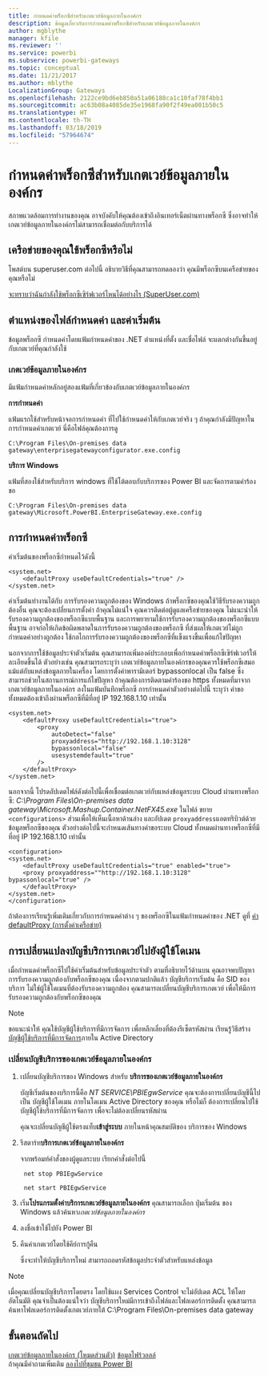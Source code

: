 ```yaml
---
title: กำหนดค่าพร็อกซีสำหรับเกตเวย์ข้อมูลภายในองค์กร
description: ข้อมูลเกี่ยวกับการกำหนดค่าพร็อกซีสำหรับเกตเวย์ข้อมูลภายในองค์กร
author: mgblythe
manager: kfile
ms.reviewer: ''
ms.service: powerbi
ms.subservice: powerbi-gateways
ms.topic: conceptual
ms.date: 11/21/2017
ms.author: mblythe
LocalizationGroup: Gateways
ms.openlocfilehash: 2122ce9bd6eb850a51a06188ca1c10faf78f4bb1
ms.sourcegitcommit: ac63b08a4085de35e1968fa90f2f49ea001b50c5
ms.translationtype: HT
ms.contentlocale: th-TH
ms.lasthandoff: 03/18/2019
ms.locfileid: "57964674"
---
```

# <a name="configuring-proxy-settings-for-the-on-premises-data-gateway"></a>กำหนดค่าพร็อกซีสำหรับเกตเวย์ข้อมูลภายในองค์กร
สภาพแวดล้อมการทำงานของคุณ อาจบังคับให้คุณต้องเข้าถึงอินเทอร์เน็ตผ่านทางพร็อกซี ซึ่งอาจทำให้เกตเวย์ข้อมูลภายในองค์กรไม่สามารถเชื่อมต่อกับบริการได้

## <a name="does-your-network-use-a-proxy"></a>เครือข่ายของคุณใช้พร็อกซีหรือไม่
โพสต์บน superuser.com ต่อไปนี้ อธิบายวิธีที่คุณสามารถทดลองว่า คุณมีพร็อกซีบนเครือข่ายของคุณหรือไม่

[จะทราบว่าฉันกำลังใช้พร็อกซีเซิร์ฟเวอร์ไหนได้อย่างไร (SuperUser.com)](https://superuser.com/questions/346372/how-do-i-know-what-proxy-server-im-using)

## <a name="configuration-file-location-and-default-configuration"></a>ตำแหน่งของไฟล์กำหนดค่า และค่าเริ่มต้น
ข้อมูลพร็อกซี กำหนดค่าโดยแฟ้มกำหนดค่าของ .NET ตำแหน่งที่ตั้ง และชื่อไฟล์ จะแตกต่างกันขึ้นอยู่กับเกตเวย์ที่คุณกำลังใช้

### <a name="on-premises-data-gateway"></a>เกตเวย์ข้อมูลภายในองค์กร
มีแฟ้มกำหนดค่าหลักอยู่สองแฟ้มที่เกี่ยวข้องกับเกตเวย์ข้อมูลภายในองค์กร

**การกำหนดค่า**

แฟ้มแรกใช้สำหรับหน้าจอการกำหนดค่า ที่ไปใช้กำหนดค่าให้กับเกตเวย์จริง ๆ ถ้าคุณกำลังมีปัญหาในการกำหนดค่าเกตเวย์ นี่คือไฟล์คุณต้องการดู

    C:\Program Files\On-premises data gateway\enterprisegatewayconfigurator.exe.config

**บริการ Windows**

แฟ้มที่สองใช้สำหรับบริการ windows ที่ใช้โต้ตอบกับบริการของ Power BI และจัดการตามคำร้องขอ

    C:\Program Files\On-premises data gateway\Microsoft.PowerBI.EnterpriseGateway.exe.config

## <a name="configuring-proxy-settings"></a>การกำหนดค่าพร็อกซี
ค่าเริ่มต้นของพร็อกซีกำหนดไว้ดังนี้

```
<system.net>
    <defaultProxy useDefaultCredentials="true" />
</system.net>
```


ค่าเริ่มต้นทำงานได้กับ การรับรองความถูกต้องของ Windows ถ้าพร็อกซีของคุณใช้วิธีรับรองความถูกต้องอื่น คุณจะต้องเปลี่ยนการตั้งค่า ถ้าคุณไม่แน่ใจ คุณควรติดต่อผู้ดูแลเครือข่ายของคุณ ไม่แนะนำให้รับรองความถูกต้องของพร็อกซีแบบพื้นฐาน และการพยายามใช้การรับรองความถูกต้องของพร็อกซีแบบพื้นฐาน อาจก่อให้เกิดข้อผิดพลาดในการรับรองความถูกต้องของพร็อกซี ที่ส่งผลให้เกตเวย์ไม่ถูกกำหนดค่าอย่างถูกต้อง ใช้กลไกการรับรองความถูกต้องของพร็อกซีที่แข็งแรงขึ้นเพื่อแก้ไขปัญหา

นอกจากการใช้ข้อมูลประจำตัวเริ่มต้น คุณสามารถเพิ่มองค์ประกอบ<proxy>เพื่อกำหนดค่าพร็อกซีเซิร์ฟเวอร์ให้ละเอียดขึ้นได้ ตัวอย่างเช่น คุณสามารถระบุว่า เกตเวย์ข้อมูลภายในองค์กรของคุณควรใช้พร็อกซีเสมอ แม้แต่กับแหล่งข้อมูลภายในเครื่อง โดยการตั้งค่าพารามิเตอร์ bypassonlocal เป็น false ซึ่งสามารถช่วยในสถานการณ์การแก้ไขปัญหา ถ้าคุณต้องการติดตามคำร้องขอ https ทั้งหมดที่มาจากเกตเวย์ข้อมูลภายในองค์กร ลงในแฟ้มบันทึกพร็อกซี การกำหนดค่าตัวอย่างต่อไปนี้ ระบุว่า คำขอทั้งหมดต้องเข้าถึงผ่านพร็อกซีที่มีที่อยู่ IP 192.168.1.10 เท่านั้น

```
<system.net>
    <defaultProxy useDefaultCredentials="true">
        <proxy  
            autoDetect="false"  
            proxyaddress="http://192.168.1.10:3128"  
            bypassonlocal="false"  
            usesystemdefault="true"
        />  
    </defaultProxy>
</system.net>
```

นอกจากนี้ โปรดอัปเดตไฟล์ดังต่อไปนี้เพื่อเชื่อมต่อเกตเวย์กับแหล่งข้อมูลระบบ Cloud ผ่านทางพร็อกซี: *C:\Program Files\On-premises data gateway\Microsoft.Mashup.Container.NetFX45.exe* ในไฟล์ ขยาย `<configurations>` ส่วนเพื่อให้เห็นเนื้อหาด้านล่าง และอัปเดต `proxyaddress`แอตทริบิวต์ด้วยข้อมูลพร็อกซีของคุณ ตัวอย่างต่อไปนี้จะกำหนดเส้นทางคำขอระบบ Cloud ทั้งหมดผ่านทางพร็อกซีที่มีที่อยู่ IP 192.168.1.10 เท่านั้น

```
<configuration>
<system.net>
    <defaultProxy useDefaultCredentials="true" enabled="true">
    <proxy proxyaddress=""http://192.168.1.10:3128" bypassonlocal="true" />
    </defaultProxy>
</system.net>
</configuration>
```

ถ้าต้องการเรียนรู้เพิ่มเติมเกี่ยวกับการกำหนดค่าต่าง ๆ ของพร็อกซีในแฟ้มกำหนดค่าของ .NET ดูที่ [ค่า defaultProxy (การตั้งค่าเครือข่าย)](https://msdn.microsoft.com/library/kd3cf2ex.aspx)

## <a name="changing-the-gateway-service-account-to-a-domain-user"></a>การเปลี่ยนแปลงบัญชีบริการเกตเวย์ไปยังผู้ใช้โดเมน
เมื่อกำหนดค่าพร็อกซีไปใช้ค่าเริ่มต้นสำหรับข้อมูลประจำตัว ตามที่อธิบายไว้ด้านบน คุณอาจพบปัญหาการรับรองความถูกต้องกับพร็อกซีของคุณ เนื่องจากตามปกติแล้ว บัญชีบริการเริ่มต้น คือ SID ของบริการ ไม่ใช่ผู้ใช้โดเมนที่ต้องรับรองความถูกต้อง คุณสามารถเปลี่ยนบัญชีบริการเกตเวย์ เพื่อให้มีการรับรองความถูกต้องกับพร็อกซีของคุณ

> [!NOTE]
> ขอแนะนำให้ คุณใช้บัญชีผู้ใช้บริการที่มีการจัดการ เพื่อหลีกเลี่ยงที่ต้องรีเซ็ตรหัสผ่าน เรียนรู้วิธีสร้าง [บัญชีผู้ใช้บริการที่มีการจัดการ](https://technet.microsoft.com/library/dd548356.aspx)ภายใน Active Directory
> 
> 

### <a name="change-the-on-premises-data-gateway-service-account"></a>เปลี่ยนบัญชีบริการของเกตเวย์ข้อมูลภายในองค์กร
1. เปลี่ยนบัญชีบริการของ Windows สำหรับ **บริการของเกตเวย์ข้อมูลภายในองค์กร**

    บัญชีเริ่มต้นของบริการนี้คือ *NT SERVICE\PBIEgwService* คุณจะต้องการเปลี่ยนบัญชีนี้ไปเป็น บัญชีผู้ใช้โดเมน ภายในโดเมน Active Directory ของคุณ หรือไม่ก็ ต้องการเปลี่ยนไปใช้ บัญชีผู้ใช้บริการที่มีการจัดการ เพื่อจะไม่ต้องเปลี่ยนรหัสผ่าน

    คุณจะเปลี่ยนบัญชีผู้ใช้ตรงแท็บ**เข้าสู่ระบบ** ภายในหน้าคุณสมบัติของ บริการของ Windows
2. รีสตาร์ท**บริการเกตเวย์ข้อมูลภายในองค์กร**

    จากพร้อมท์คำสั่งของผู้ดูแลระบบ เรียกคำสั่งต่อไปนี้

        net stop PBIEgwService

        net start PBIEgwService
3. เริ่ม**โปรแกรมตั้งค่าบริการเกตเวย์ข้อมูลภายในองค์กร** คุณสามารถเลือก ปุ่มเริ่มต้น ของ Windows แล้วค้นหา*เกตเวย์ข้อมูลภายในองค์กร*
4. ลงชื่อเข้าใช้ไปยัง Power BI
5. คืนค่าเกตเวย์โดยใช้คีย์การกู้คืน

    ซึ่งจะทำให้บัญชีบริการใหม่ สามารถถอดรหัสข้อมูลประจำตัวสำหรับแหล่งข้อมูล

> [!NOTE]
> เมื่อคุณเปลี่ยนบัญชีบริการโดยตรง โดยใช้แผง Services Control จะไม่อัปเดต ACL ให้โดยอัตโนมัติ คุณจำเป็นต้องแน่ใจว่า บัญชีบริการใหม่มีการเข้าถึงไฟล์และโฟลเดอร์การติดตั้ง คุณสามารถค้นหาโฟลเดอร์การติดตั้งเกตเวย์ภายใต้ C:\Program Files\On-premises data gateway 
> 

## <a name="next-steps"></a>ขั้นตอนถัดไป
[เกตเวย์ข้อมูลภายในองค์กร (โหมดส่วนตัว)](service-gateway-personal-mode.md)
[ข้อมูลไฟร์วอลล์](service-gateway-onprem-tshoot.md#firewall-or-proxy)  
ถ้าคุณมีคำถามเพิ่มเติม [ลองไปที่ชุมชน Power BI](http://community.powerbi.com/)

